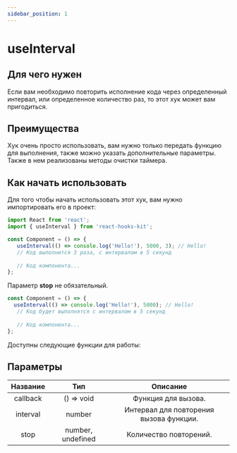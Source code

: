 ```yaml
---
sidebar_position: 1
---
```


# useInterval

## Для чего нужен

Если вам необходимо повторить исполнение кода через определенный интервал, или определенное количество раз, то этот хук может вам пригодиться.

## Преимущества

Хук очень просто использовать, вам нужно только передать функцию для выполнения, также можно указать дополнительные параметры. Также в нем реализованы методы очистки таймера.

## Как начать использовать

Для того чтобы начать использовать этот хук, вам нужно импортировать его в проект:

```jsx
import React from 'react';
import { useInterval } from 'react-hooks-kit';

const Component = () => {
   useInterval(() => console.log('Hello!'), 5000, 3); // Hello!
   // Код выполнится 3 раза, с интервалом в 5 секунд
 
   // Код компонента...
};
```

Параметр **stop** не обязательный.

```jsx
const Component = () => {
  useInterval(() => console.log('Hello!'), 5000); // Hello!
   // Код будет выполнятся с интервалом в 5 секунд
 
   // Код компонента...
};
```

Доступны следующие функции для работы:

## Параметры

| Название | Тип | Описание |
| :---: | :---: | :---: |
| callback | () => void | Функция для вызова. |
| interval | number | Интервал для повторения вызова функции. |
| stop | number, undefined | Количество повторений. |
